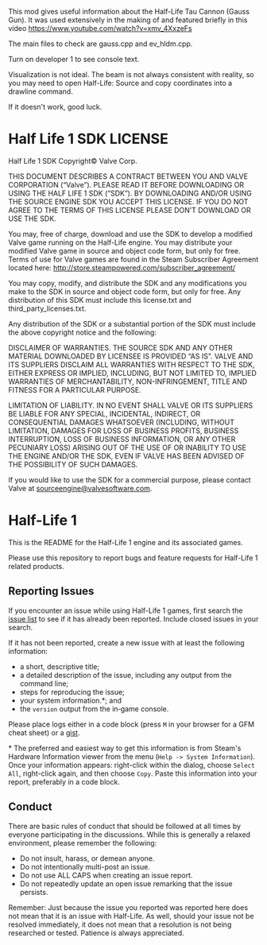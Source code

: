 This mod gives useful information about the Half-Life Tau Cannon (Gauss Gun). It was used extensively in the making of and featured briefly in this video https://www.youtube.com/watch?v=xmv_4XxzeFs

The main files to check are gauss.cpp and ev_hldm.cpp.

Turn on developer 1 to see console text.

Visualization is not ideal. The beam is not always consistent with reality, so you may need to open Half-Life: Source and copy coordinates into a drawline command.

If it doesn't work, good luck.

Half Life 1 SDK LICENSE
======================

Half Life 1 SDK Copyright© Valve Corp.  

THIS DOCUMENT DESCRIBES A CONTRACT BETWEEN YOU AND VALVE CORPORATION (“Valve”).  PLEASE READ IT BEFORE DOWNLOADING OR USING THE HALF LIFE 1 SDK (“SDK”). BY DOWNLOADING AND/OR USING THE SOURCE ENGINE SDK YOU ACCEPT THIS LICENSE. IF YOU DO NOT AGREE TO THE TERMS OF THIS LICENSE PLEASE DON’T DOWNLOAD OR USE THE SDK.

You may, free of charge, download and use the SDK to develop a modified Valve game running on the Half-Life engine.  You may distribute your modified Valve game in source and object code form, but only for free. Terms of use for Valve games are found in the Steam Subscriber Agreement located here: http://store.steampowered.com/subscriber_agreement/ 

You may copy, modify, and distribute the SDK and any modifications you make to the SDK in source and object code form, but only for free.  Any distribution of this SDK must include this license.txt and third_party_licenses.txt.  
 
Any distribution of the SDK or a substantial portion of the SDK must include the above copyright notice and the following: 

DISCLAIMER OF WARRANTIES.  THE SOURCE SDK AND ANY OTHER MATERIAL DOWNLOADED BY LICENSEE IS PROVIDED “AS IS”.  VALVE AND ITS SUPPLIERS DISCLAIM ALL WARRANTIES WITH RESPECT TO THE SDK, EITHER EXPRESS OR IMPLIED, INCLUDING, BUT NOT LIMITED TO, IMPLIED WARRANTIES OF MERCHANTABILITY, NON-INFRINGEMENT, TITLE AND FITNESS FOR A PARTICULAR PURPOSE.  

LIMITATION OF LIABILITY.  IN NO EVENT SHALL VALVE OR ITS SUPPLIERS BE LIABLE FOR ANY SPECIAL, INCIDENTAL, INDIRECT, OR CONSEQUENTIAL DAMAGES WHATSOEVER (INCLUDING, WITHOUT LIMITATION, DAMAGES FOR LOSS OF BUSINESS PROFITS, BUSINESS INTERRUPTION, LOSS OF BUSINESS INFORMATION, OR ANY OTHER PECUNIARY LOSS) ARISING OUT OF THE USE OF OR INABILITY TO USE THE ENGINE AND/OR THE SDK, EVEN IF VALVE HAS BEEN ADVISED OF THE POSSIBILITY OF SUCH DAMAGES.  
 
 
If you would like to use the SDK for a commercial purpose, please contact Valve at sourceengine@valvesoftware.com.


Half-Life 1
======================

This is the README for the Half-Life 1 engine and its associated games.

Please use this repository to report bugs and feature requests for Half-Life 1 related products.

Reporting Issues
----------------

If you encounter an issue while using Half-Life 1 games, first search the [issue list](https://github.com/ValveSoftware/halflife/issues) to see if it has already been reported. Include closed issues in your search.

If it has not been reported, create a new issue with at least the following information:

- a short, descriptive title;
- a detailed description of the issue, including any output from the command line;
- steps for reproducing the issue;
- your system information.\*; and
- the `version` output from the in‐game console.

Please place logs either in a code block (press `M` in your browser for a GFM cheat sheet) or a [gist](https://gist.github.com).

\* The preferred and easiest way to get this information is from Steam's Hardware Information viewer from the menu (`Help -> System Information`). Once your information appears: right-click within the dialog, choose `Select All`, right-click again, and then choose `Copy`. Paste this information into your report, preferably in a code block.

Conduct
-------


There are basic rules of conduct that should be followed at all times by everyone participating in the discussions.  While this is generally a relaxed environment, please remember the following:

- Do not insult, harass, or demean anyone.
- Do not intentionally multi-post an issue.
- Do not use ALL CAPS when creating an issue report.
- Do not repeatedly update an open issue remarking that the issue persists.

Remember: Just because the issue you reported was reported here does not mean that it is an issue with Half-Life.  As well, should your issue not be resolved immediately, it does not mean that a resolution is not being researched or tested.  Patience is always appreciated.
